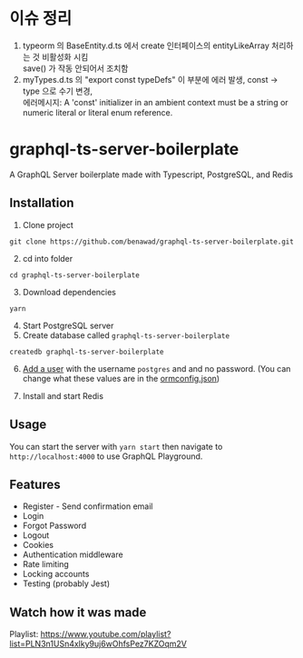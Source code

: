 # 이슈 정리
1. typeorm 의  BaseEntity.d.ts  에서  create<T>  인터페이스의 entityLikeArray 처리하는 것 비활성화 시킴 <br>
   save() 가 작동 안되어서 조치함 <br>
2. myTypes.d.ts 의  "export const typeDefs"  이 부분에 에러 발생,  const -> type 으로 수기 변경, <br>
   에러메시지: A 'const' initializer in an ambient context must be a string or numeric literal or literal enum reference. <br>

# graphql-ts-server-boilerplate

A GraphQL Server boilerplate made with Typescript, PostgreSQL, and Redis

## Installation

1. Clone project
```
git clone https://github.com/benawad/graphql-ts-server-boilerplate.git
```
2. cd into folder
```
cd graphql-ts-server-boilerplate
```
3. Download dependencies 
```
yarn
```
4. Start PostgreSQL server
5. Create database called `graphql-ts-server-boilerplate`
```
createdb graphql-ts-server-boilerplate
```
6. [Add a user](https://medium.com/coding-blocks/creating-user-database-and-adding-access-on-postgresql-8bfcd2f4a91e) with the username `postgres` and and no password. (You can change what these values are in the [ormconfig.json](https://github.com/benawad/graphql-ts-server-boilerplate/blob/master/ormconfig.json))

7. Install and start Redis

## Usage

You can start the server with `yarn start` then navigate to `http://localhost:4000` to use GraphQL Playground.

## Features

* Register - Send confirmation email
* Login
* Forgot Password
* Logout  
* Cookies
* Authentication middleware
* Rate limiting
* Locking accounts
* Testing (probably Jest)

## Watch how it was made

Playlist: https://www.youtube.com/playlist?list=PLN3n1USn4xlky9uj6wOhfsPez7KZOqm2V
